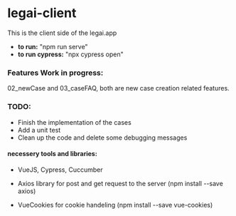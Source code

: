 # legai-client

This is the client side of the legai.app

- **to run:** "npm run serve"
- **to run cypress:** "npx cypress open"

### Features Work in progress:

02_newCase and 03_caseFAQ, both are new case creation related features.

### TODO:

- Finish the implementation of the cases
- Add a unit test
- Clean up the code and delete some debugging messages

#### necessery tools and libraries:

- VueJS, Cypress, Cuccumber

- Axios library for post and get request to the server (npm install --save axios)

- VueCookies for cookie handeling (npm install --save vue-cookies)
